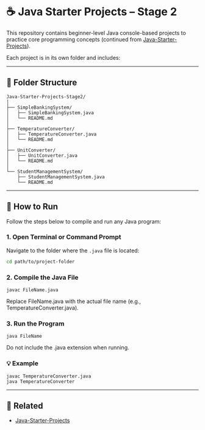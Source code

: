 # ☕ Java Starter Projects – Stage 2

This repository contains beginner-level Java console-based projects to practice core programming concepts (continued from [Java-Starter-Projects](https://github.com/your-username/Java-Starter-Projects)).

Each project is in its own folder and includes:

---

## 📁 Folder Structure
```
Java-Starter-Projects-Stage2/
│
├── SimpleBankingSystem/
│   ├── SimpleBankingSystem.java
│   └── README.md
│
├── TemperatureConverter/
│   ├── TemperatureConverter.java
│   └── README.md
│
├── UnitConverter/
│   ├── UnitConverter.java
│   └── README.md
│
└── StudentManagementSystem/
    ├── StudentManagementSystem.java
    └── README.md
```
---

## 🚀 How to Run

Follow the steps below to compile and run any Java program:

### 1. Open Terminal or Command Prompt  
Navigate to the folder where the `.java` file is located:

```bash
cd path/to/project-folder
```
### 2. Compile the Java File
```
javac FileName.java

```
Replace FileName.java with the actual file name (e.g., TemperatureConverter.java).

### 3. Run the Program
```
java FileName
```
Do not include the .java extension when running.

### 💡 Example
```
javac TemperatureConverter.java
java TemperatureConverter
```
---

## 🔗 Related
- [Java-Starter-Projects](https://github.com/raushan728/Java-Starter-Projects)

